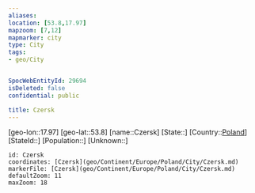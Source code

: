 ```yaml
---
aliases: 
location: [53.8,17.97]
mapzoom: [7,12] 
mapmarker: city 
type: City
tags:
- geo/City


SpocWebEntityId: 29694
isDeleted: false
confidential: public

title: Czersk
---
```

[geo-lon::17.97]
[geo-lat::53.8]
[name::Czersk]
[State::]
[Country::[Poland](geo/Continent/Europe/Poland.md)]
[StateId::]
[Population::]
[Unknown::]


```leaflet
id: Czersk
coordinates: [Czersk](geo/Continent/Europe/Poland/City/Czersk.md)
markerFile: [Czersk](geo/Continent/Europe/Poland/City/Czersk.md)
defaultZoom: 11 
maxZoom: 18
```


